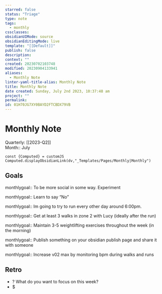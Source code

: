```yaml
---
starred: false
status: "Triage"
type: note
tags:
  - monthly
cssclasses: 
obsidianUIMode: source
obsidianEditingMode: live
template: "[[Default]]"
publish: false
description: 
context: ""
created: 20230702103748
modified: 20230904133941
aliases:
  - Monthly Note
linter-yaml-title-alias: Monthly Note
title: Monthly Note
date created: Sunday, July 2nd 2023, 10:37:48 am
project: ""
permalink: 
id: 01H70JG7XY0BAYD2FTCBDX79VB
---
```


# Monthly Note

Quarterly: [[2023-Q2]]  
Month:: July

```dataviewjs
const {Computed} = customJS
Computed.displayObsidianLink(dv,"_Templates/Pages/Monthly|Monthly")
```

## Goals

monthlygoal:: To be more social in some way. Experiment

monthlygoal:: Learn to say “No”

monthlygoal:: Im going to try to run every other day around 6:00pm.

monthlygoal:: Get at least 3 walks in zone 2 with Lucy (ideally after the run)

monthlygoal:: Maintain 3-5 weightlifting exercises throughout the week (in the morning)

monthlygoal:: Publish something on your obsidian publish page and share it with someone

monthlygoal:: Increase v02 max by monitoring bpm during walks and runs

## Retro

- ? What do you want to focus on this week?
- $
